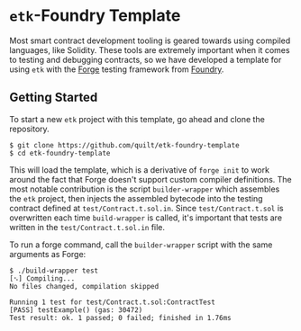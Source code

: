 # `etk`-Foundry Template

Most smart contract development tooling is geared towards using compiled
languages, like Solidity. These tools are extremely important when it comes to
testing and debugging contracts, so we have developed a template for using
`etk` with the [Forge][forge] testing framework from [Foundry][forge].

## Getting Started

To start a new `etk` project with this template, go ahead and clone the
repository.

```console
$ git clone https://github.com/quilt/etk-foundry-template
$ cd etk-foundry-template
```

This will load the template, which is a derivative of `forge init` to work
around the fact that Forge doesn't support custom compiler definitions. The
most notable contribution is the script `builder-wrapper` which assembles the
`etk` project, then injects the assembled bytecode into the testing contract
defined at `test/Contract.t.sol.in`. Since `test/Contract.t.sol` is overwritten
each time `build-wrapper` is called, it's important that tests are written in
the `test/Contract.t.sol.in` file.

To run a forge command, call the `builder-wrapper` script with the same arguments
as Forge:

```console
$ ./build-wrapper test
[⠢] Compiling...
No files changed, compilation skipped

Running 1 test for test/Contract.t.sol:ContractTest
[PASS] testExample() (gas: 30472)
Test result: ok. 1 passed; 0 failed; finished in 1.76ms
```

[foundry]: https://github.com/foundry-rs/foundry
[forge]: https://github.com/foundry-rs/foundry/blob/master/forge
